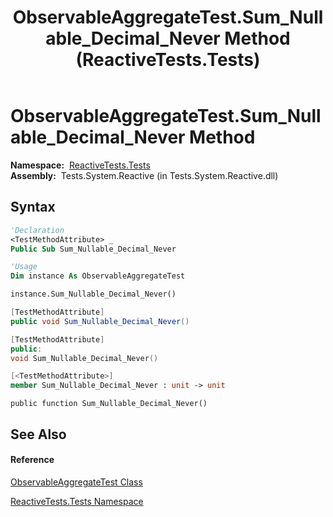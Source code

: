 ﻿---
title: ObservableAggregateTest.Sum_Nullable_Decimal_Never Method  (ReactiveTests.Tests)
TOCTitle: Sum_Nullable_Decimal_Never Method
ms:assetid: M:ReactiveTests.Tests.ObservableAggregateTest.Sum_Nullable_Decimal_Never
ms:mtpsurl: https://msdn.microsoft.com/en-us/library/reactivetests.tests.observableaggregatetest.sum_nullable_decimal_never(v=VS.103)
ms:contentKeyID: 36620075
ms.date: 06/28/2011
mtps_version: v=VS.103
f1_keywords:
- ReactiveTests.Tests.ObservableAggregateTest.Sum_Nullable_Decimal_Never
dev_langs:
- CSharp
- JScript
- VB
- FSharp
- c++
---

# ObservableAggregateTest.Sum\_Nullable\_Decimal\_Never Method

**Namespace:**  [ReactiveTests.Tests](hh289046\(v=vs.103\).md)  
**Assembly:**  Tests.System.Reactive (in Tests.System.Reactive.dll)

## Syntax

``` vb
'Declaration
<TestMethodAttribute> _
Public Sub Sum_Nullable_Decimal_Never
```

``` vb
'Usage
Dim instance As ObservableAggregateTest

instance.Sum_Nullable_Decimal_Never()
```

``` csharp
[TestMethodAttribute]
public void Sum_Nullable_Decimal_Never()
```

``` c++
[TestMethodAttribute]
public:
void Sum_Nullable_Decimal_Never()
```

``` fsharp
[<TestMethodAttribute>]
member Sum_Nullable_Decimal_Never : unit -> unit 
```

``` jscript
public function Sum_Nullable_Decimal_Never()
```

## See Also

#### Reference

[ObservableAggregateTest Class](hh314823\(v=vs.103\).md)

[ReactiveTests.Tests Namespace](hh289046\(v=vs.103\).md)

